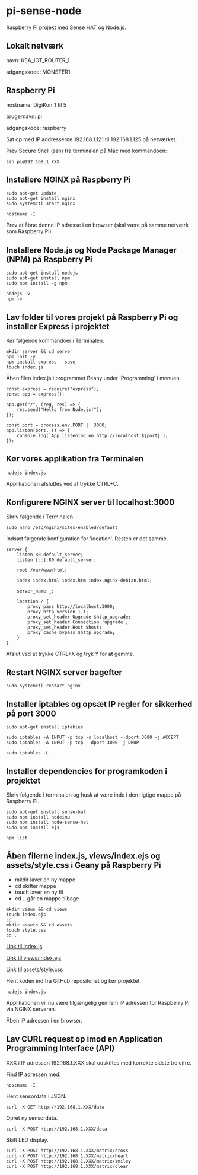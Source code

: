 # pi-sense-node
Raspberry Pi projekt med Sense HAT og Node.js.

## Lokalt netværk

navn: KEA_IOT_ROUTER_1

adgangskode: MONSTER1

## Raspberry Pi

hostname: DigiKon_1 til 5

brugernavn: pi

adgangskode: raspberry

Sat op med IP addresserne 192.168.1.121 til 192.168.1.125 på netværket.

Prøv Secure Shell (ssh) fra terminalen på Mac med kommandoen:

```
ssh pi@192.168.1.XXX
```

## Installere NGINX på Raspberry Pi

```
sudo apt-get update 
sudo apt-get install nginx 
sudo systemctl start nginx

hostname -I
```

Prøv at åbne denne IP adresse i en browser (skal være på samme netværk som Raspberry Pi).

## Installere Node.js og Node Package Manager (NPM) på Raspberry Pi

```
sudo apt-get install nodejs 
sudo apt-get install npm 
sudo npm install -g npm

nodejs -v 
npm -v
```

## Lav folder til vores projekt på Raspberry Pi og installer Express i projektet

Kør følgende kommandoer i Terminalen.

```
mkdir server && cd server
npm init -y
npm install express --save
touch index.js
```

Åben filen index.js i programmet Beany under 'Programming' i menuen.

```
const express = require("express"); 
const app = express(); 

app.get("/", (req, res) => { 
	res.send("Hello from Node.js!"); 
}); 

const port = process.env.PORT || 3000;
app.listen(port, () => { 
	console.log(`App listening on http://localhost:${port}`);
});
```

## Kør vores applikation fra Terminalen

```
nodejs index.js
```

Applikationen afsluttes ved at trykke CTRL+C.

## Konfigurere NGINX server til localhost:3000

Skriv følgende i Terminalen.

```
sudo nano /etc/nginx/sites-enabled/default 
```

Indsæt følgende konfiguration for 'location'. Resten er det samme.

```
server { 
	listen 80 default_server; 
	listen [::]:80 default_server; 

	root /var/www/html; 

	index index.html index.htm index.nginx-debian.html; 

	server_name _; 

	location / { 
		proxy_pass http://localhost:3000; 
		proxy_http_version 1.1; 
		proxy_set_header Upgrade $http_upgrade; 
		proxy_set_header Connection 'upgrade’; 
		proxy_set_header Host $host; 
		proxy_cache_bypass $http_upgrade; 
	} 
}
```

Afslut ved at trykke CTRL+X og tryk Y for at gemme.

## Restart NGINX server bagefter

```
sudo systemctl restart nginx
```

## Installer iptables og opsæt IP regler for sikkerhed på port 3000

```
sudo apt-get install iptables 

sudo iptables -A INPUT -p tcp -s localhost --dport 3000 -j ACCEPT 
sudo iptables -A INPUT -p tcp --dport 3000 -j DROP

sudo iptables -L
```

## Installer dependencies for programkoden i projektet

Skriv følgende i terminalen og husk at være inde i den rigtige mappe på Raspberry Pi.

```
sudo apt-get install sense-hat
sudo npm install nodeimu
sudo npm install node-sense-hat
sudo npm install ejs

npm list
```

## Åben filerne index.js, views/index.ejs og assets/style.css i Geany på Raspberry Pi

- mkdir laver en ny mappe 
- cd skifter mappe
- touch laver en ny fil
- cd .. går en mappe tilbage

```
mkdir views && cd views
touch index.ejs
cd ..
mkdir assets && cd assets
touch style.css
cd ..
```

[Link til index.js](https://github.com/miwnKEA/pi-sense-node/blob/main/index.js)

[Link til views/index.ejs](https://github.com/miwnKEA/pi-sense-node/blob/main/views/index.ejs)

[Link til assets/style.css](https://github.com/miwnKEA/pi-sense-node/blob/main/assets/style.css)

Hent koden ind fra GitHub repositoriet og kør projektet.

```
nodejs index.js
```

Applikationen vil nu være tilgængelig gennem IP adressen for Raspberry Pi via NGINX serveren.

Åben IP adressen i en browser.

## Lav CURL request op imod en Application Programming Interface (API)

XXX i IP adressen 192.168.1.XXX skal udskiftes med korrekte sidste tre cifre.

Find IP adressen med:

```
hostname -I
```

Hent sensordata i JSON.

```
curl -X GET http://192.168.1.XXX/data
```

Opret ny sensordata.

```
curl -X POST http://192.168.1.XXX/data
```

Skift LED display.

```
curl -X POST http://192.168.1.XXX/matrix/cross
curl -X POST http://192.168.1.XXX/matrix/heart
curl -X POST http://192.168.1.XXX/matrix/smiley
curl -X POST http://192.168.1.XXX/matrix/clear
```
